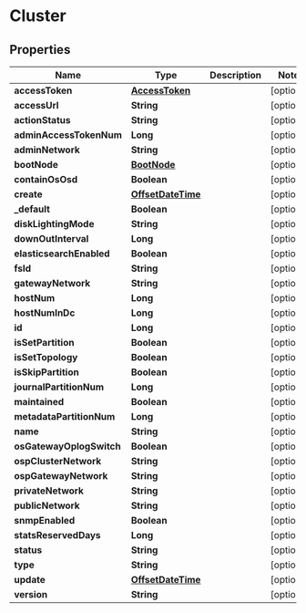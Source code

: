 # Cluster

## Properties
Name | Type | Description | Notes
------------ | ------------- | ------------- | -------------
**accessToken** | [**AccessToken**](AccessToken.md) |  |  [optional]
**accessUrl** | **String** |  |  [optional]
**actionStatus** | **String** |  |  [optional]
**adminAccessTokenNum** | **Long** |  |  [optional]
**adminNetwork** | **String** |  |  [optional]
**bootNode** | [**BootNode**](BootNode.md) |  |  [optional]
**containOsOsd** | **Boolean** |  |  [optional]
**create** | [**OffsetDateTime**](OffsetDateTime.md) |  |  [optional]
**_default** | **Boolean** |  |  [optional]
**diskLightingMode** | **String** |  |  [optional]
**downOutInterval** | **Long** |  |  [optional]
**elasticsearchEnabled** | **Boolean** |  |  [optional]
**fsId** | **String** |  |  [optional]
**gatewayNetwork** | **String** |  |  [optional]
**hostNum** | **Long** |  |  [optional]
**hostNumInDc** | **Long** |  |  [optional]
**id** | **Long** |  |  [optional]
**isSetPartition** | **Boolean** |  |  [optional]
**isSetTopology** | **Boolean** |  |  [optional]
**isSkipPartition** | **Boolean** |  |  [optional]
**journalPartitionNum** | **Long** |  |  [optional]
**maintained** | **Boolean** |  |  [optional]
**metadataPartitionNum** | **Long** |  |  [optional]
**name** | **String** |  |  [optional]
**osGatewayOplogSwitch** | **Boolean** |  |  [optional]
**ospClusterNetwork** | **String** |  |  [optional]
**ospGatewayNetwork** | **String** |  |  [optional]
**privateNetwork** | **String** |  |  [optional]
**publicNetwork** | **String** |  |  [optional]
**snmpEnabled** | **Boolean** |  |  [optional]
**statsReservedDays** | **Long** |  |  [optional]
**status** | **String** |  |  [optional]
**type** | **String** |  |  [optional]
**update** | [**OffsetDateTime**](OffsetDateTime.md) |  |  [optional]
**version** | **String** |  |  [optional]
